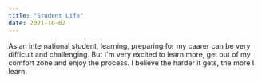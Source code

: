 ```yaml
---
title: "Student Life"
date: 2021-10-02
---
```


As an international student, learning, preparing for my caarer can be very difficult and challenging. 
But I'm very excited to learn more, get out of my comfort zone and enjoy the process. I believe the 
harder it gets, the more I learn.
